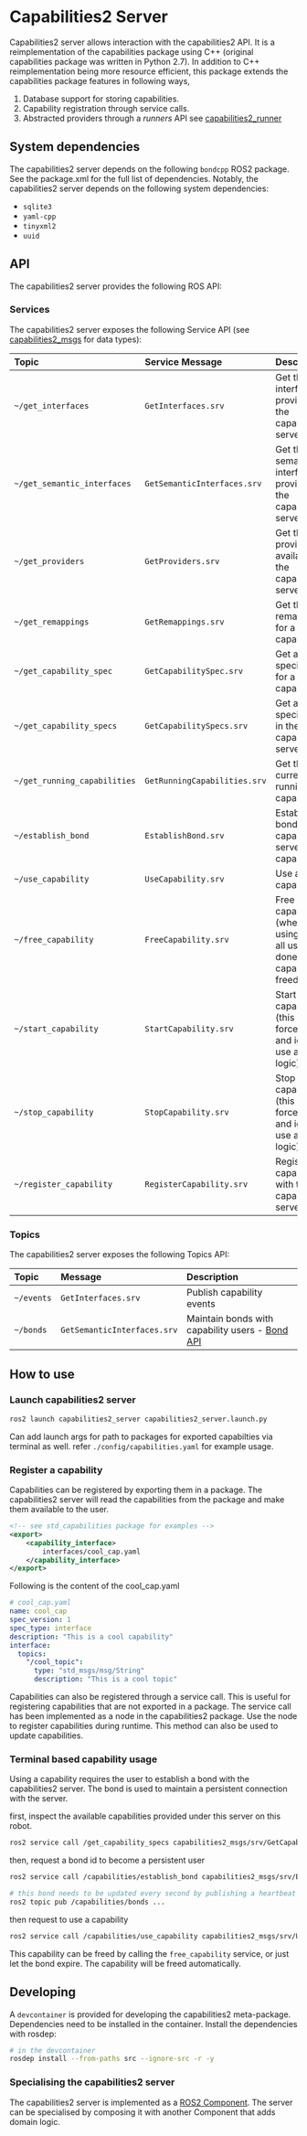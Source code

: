 # Capabilities2 Server

Capabilities2 server allows interaction with the capabilities2 API. It is a reimplementation of the capabilities package using C++ (original capabilities package was written in Python 2.7). In addition to C++ reimplementation being more resource efficient, this package extends the capabilities package features in following ways,

1. Database support for storing capabilities.
2. Capability registration through service calls.
3. Abstracted providers through a *runners* API see [capabilities2_runner](../capabilities2_runner/readme.md)

## System dependencies

The capabilities2 server depends on the following `bondcpp` ROS2 package. See the package.xml for the full list of dependencies. Notably, the capabilities2 server depends on the following system dependencies:

- `sqlite3`
- `yaml-cpp`
- `tinyxml2`
- `uuid`

## API

The capabilities2 server provides the following ROS API:

### Services

The capabilities2 server exposes the following Service API (see [capabilities2_msgs](../capabilities2_msgs/readme.md) for data types):

| Topic | Service Message | Description |
| :---  | :---            | :---        |
| `~/get_interfaces`           | `GetInterfaces.srv`         | Get the interfaces provided by the capabilities server |
| `~/get_semantic_interfaces`  | `GetSemanticInterfaces.srv` | Get the semantic interfaces provided by the capabilities server |
| `~/get_providers`            | `GetProviders.srv`          | Get the providers available on the capabilities server |
| `~/get_remappings`           | `GetRemappings.srv`         | Get the remappings for a capability |
| `~/get_capability_spec`      | `GetCapabilitySpec.srv`     | Get a raw specifications for a capability |
| `~/get_capability_specs`     | `GetCapabilitySpecs.srv`    | Get all raw specifications in the capabilities server |
| `~/get_running_capabilities` | `GetRunningCapabilities.srv`| Get the currently running capabilities |
| `~/establish_bond`           | `EstablishBond.srv`         | Establish a bond with the capabilities server to use capabilities |
| `~/use_capability`           | `UseCapability.srv`         | Use a capability |
| `~/free_capability`          | `FreeCapability.srv`        | Free a capability (when done using it, when all users are done the capability is freed) |
| `~/start_capability`         | `StartCapability.srv`       | Start a capability (this is a forceful start, and ignores use and free logic) |
| `~/stop_capability`          | `StopCapability.srv`        | Stop a capability (this is a forceful stop, and ignores use and free logic) |
| `~/register_capability`      | `RegisterCapability.srv`    | Register a capability with the capabilities server |


### Topics

The capabilities2 server exposes the following Topics API:

| Topic | Message | Description |
| :---  | :---            | :---        |
| `~/events`  | `GetInterfaces.srv`         | Publish capability events |
| `~/bonds`   | `GetSemanticInterfaces.srv` | Maintain bonds with capability users - [Bond API](https://wiki.ros.org/bond) |

## How to use

### Launch capabilities2 server

```bash
ros2 launch capabilities2_server capabilities2_server.launch.py
```

Can add launch args for path to packages for exported capabilties via terminal as well. refer `./config/capabilities.yaml` for example usage.

### Register a capability

Capabilities can be registered by exporting them in a package. The capabilities2 server will read the capabilities from the package and make them available to the user.

```xml
<!-- see std_capabilities package for examples -->
<export>
    <capability_interface>
        interfaces/cool_cap.yaml
    </capability_interface>
</export>
```

Following is the content of the cool_cap.yaml

```yaml
# cool_cap.yaml
name: cool_cap
spec_version: 1
spec_type: interface
description: "This is a cool capability"
interface:
  topics:
    "/cool_topic":
      type: "std_msgs/msg/String"
      description: "This is a cool topic"
```

Capabilities can also be registered through a service call. This is useful for registering capabilities that are not exported in a package. The service call has been implemented as a node in the capabilities2 package. Use the node to register capabilities during runtime. This method can also be used to update capabilities.


### Terminal based capability usage

Using a capability requires the user to establish a bond with the capabilities2 server. The bond is used to maintain a persistent connection with the server.

first, inspect the available capabilities provided under this server on this robot.

```bash
ros2 service call /get_capability_specs capabilities2_msgs/srv/GetCapabilitySpecs
```

then, request a bond id to become a persistent user

```bash
ros2 service call /capabilities/establish_bond capabilities2_msgs/srv/EstablishBond

# this bond needs to be updated every second by publishing a heartbeat the bond topic
ros2 topic pub /capabilities/bonds ...
```

then request to use a capability

```bash
ros2 service call /capabilities/use_capability capabilities2_msgs/srv/UseCapability
```

This capability can be freed by calling the `free_capability` service, or just let the bond expire. The capability will be freed automatically.

## Developing

A `devcontainer` is provided for developing the capabilities2 meta-package. Dependencies need to be installed in the container. Install the dependencies with rosdep:

```bash
# in the devcontainer
rosdep install --from-paths src --ignore-src -r -y
```

### Specialising the capabilities2 server

The capabilities2 server is implemented as a [ROS2 Component](https://docs.ros.org/en/jazzy/Concepts/Intermediate/About-Composition.html). The server can be specialised by composing it with another Component that adds domain logic.

